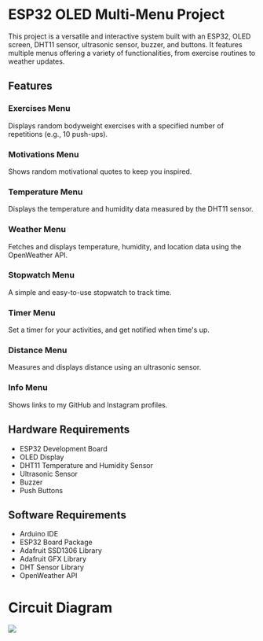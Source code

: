 



# **ESP32 OLED Multi-Menu Project**
This project is a versatile and interactive system built with an ESP32, OLED screen, DHT11 sensor, ultrasonic sensor, buzzer, and buttons. It features multiple menus offering a variety of functionalities, from exercise routines to weather updates.

## Features
### Exercises Menu
Displays random bodyweight exercises with a specified number of repetitions (e.g., 10 push-ups).

### Motivations Menu
Shows random motivational quotes to keep you inspired.

### Temperature Menu
Displays the temperature and humidity data measured by the DHT11 sensor.

### Weather Menu
Fetches and displays temperature, humidity, and location data using the OpenWeather API.

### Stopwatch Menu
A simple and easy-to-use stopwatch to track time.

### Timer Menu
Set a timer for your activities, and get notified when time's up.

### Distance Menu
Measures and displays distance using an ultrasonic sensor.

### Info Menu
Shows links to my GitHub and Instagram profiles.


## Hardware Requirements
- ESP32 Development Board
- OLED Display
- DHT11 Temperature and Humidity Sensor
- Ultrasonic Sensor
- Buzzer
- Push Buttons
  
## Software Requirements
- Arduino IDE
- ESP32 Board Package
- Adafruit SSD1306 Library
- Adafruit GFX Library
- DHT Sensor Library
- OpenWeather API




# **Circuit Diagram**
![](https://github.com/ibrahim200406/esp32Project/blob/main/diagram.png)
